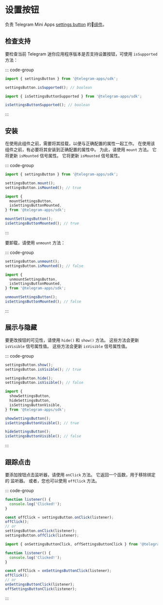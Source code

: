 # 设置按钮

负责 Telegram Mini
Apps [settings button](../../../../platform/settings-button.md) 的💠[组件](../scopes.md)。

## 检查支持

要检查当前 Telegram 迷你应用程序版本是否支持设置按钮，可使用
`isSupported` 方法：

::: code-group

```ts [Variable]
import { settingsButton } from '@telegram-apps/sdk';

settingsButton.isSupported(); // boolean
```

```ts [Functions]
import { isSettingsButtonSupported } from '@telegram-apps/sdk';

isSettingsButtonSupported(); // boolean
```

:::

## 安装

在使用此组件之前，需要将其挂载，以便与正确配置的属性一起工作。
在使用该组件之前，有必要将其安装到正确配置的属性中。
为此，请使用 `mount` 方法。 它将更新 `isMounted` 信号属性。 它将更新 `isMounted` 信号属性。

::: code-group

```ts [Variable]
import { settingsButton } from '@telegram-apps/sdk';

settingsButton.mount();
settingsButton.isMounted(); // true
```

```ts [Functions]
import {
  mountSettingsButton,
  isSettingsButtonMounted,
} from '@telegram-apps/sdk';

mountSettingsButton();
isSettingsButtonMounted(); // true
```

:::

要卸载，请使用 `unmount` 方法：

::: code-group

```ts [Variable]
settingsButton.unmount();
settingsButton.isMounted(); // false
```

```ts [Functions]
import { 
  unmountSettingsButton,
  isSettingsButtonMounted,
} from '@telegram-apps/sdk';

unmountSettingsButton();
isSettingsButtonMounted(); // false
```

:::

## 展示与隐藏

要更改按钮的可见性，请使用 `hide()` 和 `show()` 方法。 这些方法会更新
`isVisible` 信号属性值。 这些方法会更新
`isVisible` 信号属性值。

::: code-group

```ts [Variable]
settingsButton.show();
settingsButton.isVisible(); // true

settingsButton.hide();
settingsButton.isVisible(); // false
```

```ts [Functions]
import {
  showSettingsButton,
  hideSettingsButton,
  isSettingsButtonVisible,
} from '@telegram-apps/sdk';

showSettingsButton();
isSettingsButtonVisible(); // true

hideSettingsButton();
isSettingsButtonVisible(); // false
```

:::

## 跟踪点击

要添加按钮点击监听器，请使用 `onClick` 方法。 它返回一个函数，用于移除绑定的
监听器。 或者，您也可以使用 `offClick` 方法。

::: code-group

```ts [Variable]
function listener() {
  console.log('Clicked!');
}

const offClick = settingsButton.onClick(listener);
offClick();
// or
settingsButton.onClick(listener);
settingsButton.offClick(listener);
```

```ts [Functions]
import { onSettingsButtonClick, offSettingsButtonClick } from '@telegram-apps/sdk';

function listener() {
  console.log('Clicked!');
}

const offClick = onSettingsButtonClick(listener);
offClick();
// or
onSettingsButtonClick(listener);
offSettingsButtonClick(listener);
```

:::
